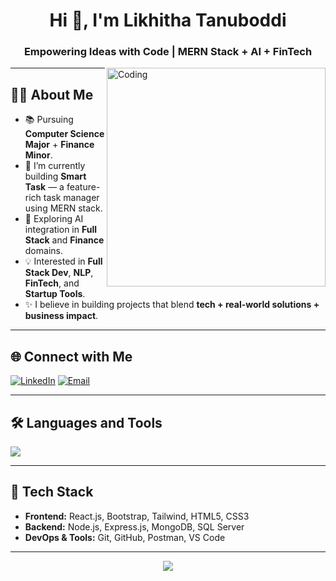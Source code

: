 <h1 align="center">Hi 👋, I'm Likhitha Tanuboddi</h1>
<h3 align="center">Empowering Ideas with Code | MERN Stack + AI + FinTech</h3>

<img align="right" alt="Coding" width="350" src="https://cdn.dribbble.com/users/1162077/screenshots/5403918/media/8f20f2c8f97c0ef10c6fb25a7fca6510.gif">

---

## 👩‍💻 About Me

- 📚 Pursuing **Computer Science Major** + **Finance Minor**.
- 🔭 I’m currently building **Smart Task** — a feature-rich task manager using MERN stack.
- 🌱 Exploring AI integration in **Full Stack** and **Finance** domains.
- 💡 Interested in **Full Stack Dev**, **NLP**, **FinTech**, and **Startup Tools**.
- ✨ I believe in building projects that blend **tech + real-world solutions + business impact**.

---

## 🌐 Connect with Me

[![LinkedIn](https://img.shields.io/badge/-LinkedIn-blue?logo=linkedin&logoColor=white)](https://www.linkedin.com/in/likhitha-tanuboddi-05a34a289/)
[![Email](https://img.shields.io/badge/-Email-red?logo=gmail&logoColor=white)](https://github.com/likhitha58)

---

## 🛠️ Languages and Tools

<p>
  <img src="https://skillicons.dev/icons?i=react,nodejs,express,mongodb,js,html,css,bootstrap,figma,git,github,mysql,py" />
</p>

---

## 💼 Tech Stack

- **Frontend:** React.js, Bootstrap, Tailwind, HTML5, CSS3  
- **Backend:** Node.js, Express.js, MongoDB, SQL Server  
- **DevOps & Tools:** Git, GitHub, Postman, VS Code

---

<p align="center">
  <img src="https://capsule-render.vercel.app/api?type=waving&color=gradient&height=100&section=footer"/>
</p>
